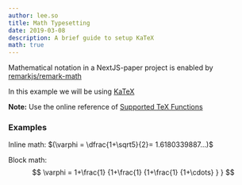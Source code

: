 ```yaml
---
author: lee.so
title: Math Typesetting
date: 2019-03-08
description: A brief guide to setup KaTeX
math: true
---
```


Mathematical notation in a NextJS-paper project is enabled by [remarkjs/remark-math](https://github.com/remarkjs/remark-math) 
<!--more-->

In this example we will be using [KaTeX](https://katex.org/)

**Note:** Use the online reference of [Supported TeX Functions](https://katex.org/docs/supported.html)

### Examples

Inline math: $(\varphi = \dfrac{1+\sqrt5}{2}= 1.6180339887…)$

Block math:
$$
 \varphi = 1+\frac{1} {1+\frac{1} {1+\frac{1} {1+\cdots} } } 
$$
